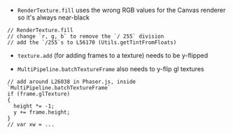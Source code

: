 - `RenderTexture.fill` uses the wrong RGB values for the Canvas renderer so it's always near-black
```
// RenderTexture.fill
// change `r, g, b` to remove the `/ 255` division
// add the `/255`s to L56170 (Utils.getTintFromFloats)

```

- `texture.add` (for adding frames to a texture) needs to be y-flipped


- `MultiPipeline.batchTextureFrame` also needs to y-flip gl textures
```
// add around L26038 in Phaser.js, inside `MultiPipeline.batchTextureFrame`
if (frame.glTexture)
{
  height *= -1;
  y += frame.height;
}
// var xw = ...
```

